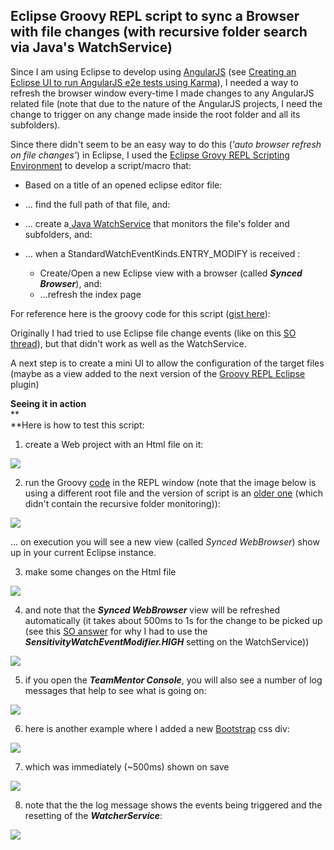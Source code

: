 ## Eclipse Groovy REPL script to sync a Browser with file changes (with recursive folder search via Java's WatchService)

Since I am using Eclipse to develop using [AngularJS](http://blog.diniscruz.com/search/label/AngularJS) (see [Creating an Eclipse UI to run AngularJS e2e tests using Karma](http://blog.diniscruz.com/2014/02/creating-eclipse-ui-to-run-angularjs.html)), I needed a way to refresh the browser window every-time I made changes to any AngularJS related file (note that due to the nature of the AngularJS projects, I need the change to trigger on any change made inside the root folder and all its subfolders).

Since there didn't seem to be an easy way to do this (_'auto browser refresh on file changes'_) in  Eclipse, I used the [Eclipse Grovy REPL Scripting Environment](http://marketplace.eclipse.org/content/eclipse-grovy-repl-scripting-environment) to develop a script/macro that:  


  * Based on a title of an opened eclipse editor file:
  * ... find the full path of that file, and:
  * ... create a[ Java WatchService](http://docs.oracle.com/javase/7/docs/api/java/nio/file/WatchService.html) that monitors the file's folder and subfolders, and:
  * ... when a StandardWatchEventKinds.ENTRY_MODIFY is received :

    * Create/Open a new Eclipse view with a browser (called **_Synced Browser_**), and:
    * ...refresh the index page 

For reference here is the groovy code for this script ([gist here](https://gist.github.com/DinisCruz-Dev/9258689)):

  
Originally I had tried to use Eclipse file change events (like on this [SO thread](http://stackoverflow.com/questions/6507937/how-can-i-hook-into-eclipse-editor-events-in-my-own-plugin)), but that didn't work as well as the WatchService.

A next step is to create a mini UI to allow the configuration of the target files (maybe as a view added to the next version of the [Groovy REPL Eclipse](http://marketplace.eclipse.org/content/eclipse-grovy-repl-scripting-environment) plugin)

**Seeing it in action**  
**  
**Here is how to test this script:

1) create a Web project with an Html file on it:

[![](images/Screen_Shot_2014-02-25_at_16_54_05.png)](http://1.bp.blogspot.com/-6v4i9HcfQW4/Uw1G5NDLRaI/AAAAAAAAHpU/WQkl2RSTNXQ/s1600/Screen+Shot+2014-02-25+at+16.54.05.png)

  
2) run the Groovy [code](https://gist.github.com/DinisCruz-Dev/9258689) in the REPL window (note that the image below is using a different root file and the version of script is an [older one](https://gist.github.com/DinisCruz-Dev/9214909) (which didn't contain the recursive folder monitoring)):

[![](images/Screen_Shot_2014-02-25_at_23_20_16.png)](http://3.bp.blogspot.com/-WlHWeBYayFs/Uw0l0Qw0ClI/AAAAAAAAHkw/cPiceTI0bRI/s1600/Screen+Shot+2014-02-25+at+23.20.16.png)

  
... on execution you will see a new view (called _Synced WebBrowser_) show up in your current Eclipse instance.

3) make some changes on the Html file

[![](images/Screen_Shot_2014-02-25_at_23_20_56.png)](http://1.bp.blogspot.com/-3hwB5CS2Sz4/Uw0l0ANUEGI/AAAAAAAAHks/tOzg-68oEmA/s1600/Screen+Shot+2014-02-25+at+23.20.56.png)

  
4) and note that the **_Synced WebBrowser_** view will be refreshed automatically (it takes about 500ms to 1s for the change to be picked up (see this [SO answer](http://stackoverflow.com/a/18362404/262379) for why I had to use the **_SensitivityWatchEventModifier.HIGH_** setting on the WatchService))

[![](images/Screen_Shot_2014-02-25_at_23_21_20.png)](http://4.bp.blogspot.com/-mKMjpd8Nycg/Uw0l0WI1g5I/AAAAAAAAHk0/ovo8RUJmTQM/s1600/Screen+Shot+2014-02-25+at+23.21.20.png)

  
5) if you open the **_TeamMentor Console_**, you will also see a number of log messages that help to see what is going on:

[![](images/Screen_Shot_2014-02-25_at_23_21_42.png)](http://3.bp.blogspot.com/-hzNrLbbJT2g/Uw0l07lwo4I/AAAAAAAAHlY/uFfKesHCk0M/s1600/Screen+Shot+2014-02-25+at+23.21.42.png)

  
6) here is another example where I added a new [Bootstrap](http://getbootstrap.com/components/) css div:

[![](images/Screen_Shot_2014-02-25_at_23_21_57.png)](http://4.bp.blogspot.com/-CuJL7Axks6w/Uw0l01_GZFI/AAAAAAAAHlI/ZfiUoF5hiXg/s1600/Screen+Shot+2014-02-25+at+23.21.57.png)

  
7) which was immediately (~500ms) shown on save

[![](images/Screen_Shot_2014-02-25_at_23_22_09.png)](http://1.bp.blogspot.com/-Ka8FOIMSmsA/Uw0l1IpM3PI/AAAAAAAAHlE/sGVNrExrMFM/s1600/Screen+Shot+2014-02-25+at+23.22.09.png)

  
8) note that the the log message shows the events being triggered and the resetting of the **_WatcherService_**:

[![](images/Screen_Shot_2014-02-25_at_23_22_16.png)](http://4.bp.blogspot.com/-dyhe4VKH1iQ/Uw0l12g2nxI/AAAAAAAAHlU/VpPM6Rqa1_M/s1600/Screen+Shot+2014-02-25+at+23.22.16.png)
